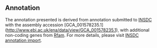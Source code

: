
Annotation
----------

The annotation presented is derived from annotation submitted to
[INSDC](http://www.insdc.org) with the assembly accession [GCA\_001578235.1]
(http://www.ebi.ac.uk/ena/data/view/GCA_001578235.1),
with additional non-coding genes from
[Rfam](http://rfam.xfam.org/). For more details, please visit [INSDC
annotation import](http://ensemblgenomes.org/info/data/insdc_annotation).
